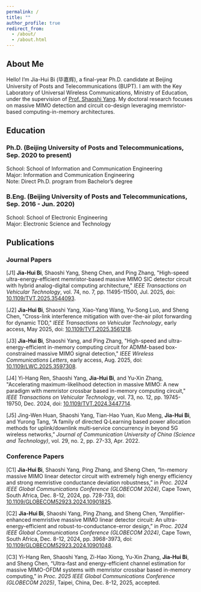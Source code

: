 ```yaml
---
permalink: /
title: ""
author_profile: true
redirect_from: 
  - /about/
  - /about.html
---
```


## About Me

Hello! I’m Jia-Hui Bi (毕嘉辉), a final-year Ph.D. candidate at Beijing University of Posts and Telecommunications (BUPT). I am with the Key Laboratory of Universal Wireless Communications, Ministry of Education, under the supervision of [Prof. Shaoshi Yang](https://teacher.bupt.edu.cn/yangshaoshi/zh_CN/). My doctoral research focuses on massive MIMO detection and circuit co-design leveraging memristor-based computing-in-memory architectures.

## Education

### Ph.D. (Beijing University of Posts and Telecommunications, Sep. 2020 to present)
School:  School of Information and Communication Engineering  
Major: Information and Communication Engineering  
Note: Direct Ph.D. program from Bachelor’s degree

### B.Eng. (Beijing University of Posts and Telecommunications, Sep. 2016 - Jun. 2020)
School:  School of Electronic Engineering  
Major: Electronic Science and Technology  

## Publications

### Journal Papers

[J1] **Jia-Hui Bi**, Shaoshi Yang, Sheng Chen, and Ping Zhang, "High-speed ultra-energy-efficient memristor-based massive MIMO SIC detector circuit with hybrid analog-digital computing architecture," *IEEE Transactions on Vehicular Technology*, vol. 74, no. 7, pp. 11495-11500, Jul. 2025, doi: [10.1109/TVT.2025.3544093](https://ieeexplore.ieee.org/document/11017468).

[J2] **Jia-Hui Bi**, Shaoshi Yang, Xiao-Yang Wang, Yu-Song Luo, and Sheng Chen, "Cross-link interference mitigation with over-the-air pilot forwarding for dynamic TDD," *IEEE Transactions on Vehicular Technology*, early access, May 2025, doi: [10.1109/TVT.2025.3561218](https://ieeexplore.ieee.org/document/10989763).

[J3] **Jia-Hui Bi**, Shaoshi Yang, and Ping Zhang, "High-speed and ultra-energy-efficient in-memory computing circuit for ADMM-based box-constrained massive MIMO signal detection," *IEEE Wireless Communications Letters*, early access, Aug. 2025, doi: [10.1109/LWC.2025.3597308](https://ieeexplore.ieee.org/document/11121883).

[J4] Yi-Hang Ren, Shaoshi Yang, **Jia-Hui Bi**, and Yu-Xin Zhang, "Accelerating maximum-likelihood detection in massive MIMO: A new paradigm with memristor crossbar based in-memory computing circuit," *IEEE Transactions on Vehicular Technology*, vol. 73, no. 12, pp. 19745-19750, Dec. 2024, doi: [10.1109/TVT.2024.3447714](https://ieeexplore.ieee.org/document/10738291).

[J5] Jing-Wen Huan, Shaoshi Yang, Tian-Hao Yuan, Kuo Meng, **Jia-Hui Bi**, and Yurong Tang, “A family of directed Q‑Learning based power allocation methods for uplink/downlink multi‑service concurrency in beyond 5G wireless networks,” *Journal of Communication University of China (Science and Technology)*, vol. 29, no. 2, pp. 27-33, Apr. 2022.

### Conference Papers

[C1] **Jia-Hui Bi**, Shaoshi Yang, Ping Zhang, and Sheng Chen, “In-memory massive MIMO linear detector circuit with extremely high energy efficiency and strong memristive conductance deviation robustness,” in *Proc. 2024 IEEE Global Communications Conference (GLOBECOM 2024)*, Cape Town, South Africa, Dec. 8-12, 2024, pp. 728-733, doi: [10.1109/GLOBECOM52923.2024.10901825](https://ieeexplore.ieee.org/document/10901825).

[C2] **Jia-Hui Bi**, Shaoshi Yang, Ping Zhang, and Sheng Chen, “Amplifier-enhanced memristive massive MIMO linear detector circuit: An ultra-energy-efficient and robust-to-conductance-error design,” in *Proc. 2024 IEEE Global Communications Conference (GLOBECOM 2024)*, Cape Town, South Africa, Dec. 8-12, 2024, pp. 3968-3973, doi: [10.1109/GLOBECOM52923.2024.10901048](https://ieeexplore.ieee.org/document/10901048).

[C3] Yi-Hang Ren, Shaoshi Yang, Zi-Hao Xiong, Yu-Xin Zhang, **Jia-Hui Bi**, and Sheng Chen, “Ultra-fast and energy-efficient channel estimation for massive MIMO-OFDM systems with memristor crossbar based in-memory computing,” in *Proc. 2025 IEEE Global Communications Conference (GLOBECOM 2025)*, Taipei, China, Dec. 8-12, 2025, accepted. 
